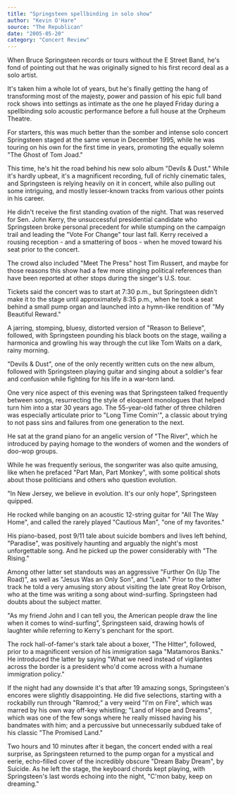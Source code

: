 ```yaml
---
title: "Springsteen spellbinding in solo show"
author: "Kevin O'Hare"
source: "The Republican"
date: "2005-05-20"
category: "Concert Review"
---
```


When Bruce Springsteen records or tours without the E Street Band, he's fond of pointing out that he was originally signed to his first record deal as a solo artist.

It's taken him a whole lot of years, but he's finally getting the hang of transforming most of the majesty, power and passion of his epic full band rock shows into settings as intimate as the one he played Friday during a spellbinding solo acoustic performance before a full house at the Orpheum Theatre.

For starters, this was much better than the somber and intense solo concert Springsteen staged at the same venue in December 1995, while he was touring on his own for the first time in years, promoting the equally solemn "The Ghost of Tom Joad."

This time, he's hit the road behind his new solo album "Devils & Dust." While it's hardly upbeat, it's a magnificent recording, full of richly cinematic tales, and Springsteen is relying heavily on it in concert, while also pulling out some intriguing, and mostly lesser-known tracks from various other points in his career.

He didn't receive the first standing ovation of the night. That was reserved for Sen. John Kerry, the unsuccessful presidential candidate who Springsteen broke personal precedent for while stumping on the campaign trail and leading the "Vote For Change" tour last fall. Kerry received a rousing reception - and a smattering of boos - when he moved toward his seat prior to the concert.

The crowd also included "Meet The Press" host Tim Russert, and maybe for those reasons this show had a few more stinging political references than have been reported at other stops during the singer's U.S. tour.

Tickets said the concert was to start at 7:30 p.m., but Springsteen didn't make it to the stage until approximately 8:35 p.m., when he took a seat behind a small pump organ and launched into a hymn-like rendition of "My Beautiful Reward."

A jarring, stomping, bluesy, distorted version of "Reason to Believe", followed, with Springsteen pounding his black boots on the stage, wailing a harmonica and growling his way through the cut like Tom Waits on a dark, rainy morning.

"Devils & Dust", one of the only recently written cuts on the new album, followed with Springsteen playing guitar and singing about a soldier's fear and confusion while fighting for his life in a war-torn land.

One very nice aspect of this evening was that Springsteen talked frequently between songs, resurrecting the style of eloquent monologues that helped turn him into a star 30 years ago. The 55-year-old father of three children was especially articulate prior to "Long Time Comin'", a classic about trying to not pass sins and failures from one generation to the next.

He sat at the grand piano for an angelic version of "The River", which he introduced by paying homage to the wonders of women and the wonders of doo-wop groups.

While he was frequently serious, the songwriter was also quite amusing, like when he prefaced "Part Man, Part Monkey", with some political shots about those politicians and others who question evolution.

"In New Jersey, we believe in evolution. It's our only hope", Springsteen quipped.

He rocked while banging on an acoustic 12-string guitar for "All The Way Home", and called the rarely played "Cautious Man", "one of my favorites."

His piano-based, post 9/11 tale about suicide bombers and lives left behind, "Paradise", was positively haunting and arguably the night's most unforgettable song. And he picked up the power considerably with "The Rising."

Among other latter set standouts was an aggressive "Further On (Up The Road)", as well as "Jesus Was an Only Son", and "Leah." Prior to the latter track he told a very amusing story about visiting the late great Roy Orbison, who at the time was writing a song about wind-surfing. Springsteen had doubts about the subject matter.

"As my friend John and I can tell you, the American people draw the line when it comes to wind-surfing", Springsteen said, drawing howls of laughter while referring to Kerry's penchant for the sport.

The rock hall-of-famer's stark tale about a boxer, "The Hitter", followed, prior to a magnificent version of his immigration saga "Matamoros Banks." He introduced the latter by saying "What we need instead of vigilantes across the border is a president who'd come across with a humane immigration policy."

If the night had any downside it's that after 19 amazing songs, Springsteen's encores were slightly disappointing. He did five selections, starting with a rockabilly run through "Ramrod;" a very weird "I'm on Fire", which was marred by his own way off-key whistling; "Land of Hope and Dreams", which was one of the few songs where he really missed having his bandmates with him; and a percussive but unnecessarily subdued take of his classic "The Promised Land."

Two hours and 10 minutes after it began, the concert ended with a real surprise, as Springsteen returned to the pump organ for a mystical and eerie, echo-filled cover of the incredibly obscure "Dream Baby Dream", by Suicide. As he left the stage, the keyboard chords kept playing, with Springsteen's last words echoing into the night, "C'mon baby, keep on dreaming."
